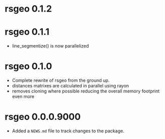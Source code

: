 # rsgeo 0.1.2

# rsgeo 0.1.1

* line_segmentize() is now parallelized

# rsgeo 0.1.0

* Complete rewrite of rsgeo from the ground up.
* distances matrixes are calculated in parallel using rayon
* removes cloning where possible reducing the overall memory footprint even more


# rsgeo 0.0.0.9000

* Added a `NEWS.md` file to track changes to the package.
